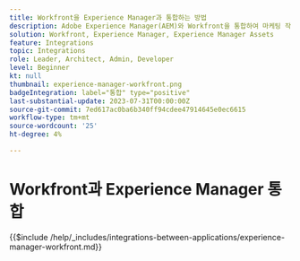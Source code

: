 ```yaml
---
title: Workfront을 Experience Manager과 통합하는 방법
description: Adobe Experience Manager(AEM)와 Workfront을 통합하여 마케팅 작업을 간소화합니다.
solution: Workfront, Experience Manager, Experience Manager Assets
feature: Integrations
topic: Integrations
role: Leader, Architect, Admin, Developer
level: Beginner
kt: null
thumbnail: experience-manager-workfront.png
badgeIntegration: label="통합" type="positive"
last-substantial-update: 2023-07-31T00:00:00Z
source-git-commit: 7ed617ac0ba6b340ff94cdee47914645e0ec6615
workflow-type: tm+mt
source-wordcount: '25'
ht-degree: 4%

---
```



# Workfront과 Experience Manager 통합

{{$include /help/_includes/integrations-between-applications/experience-manager-workfront.md}}

